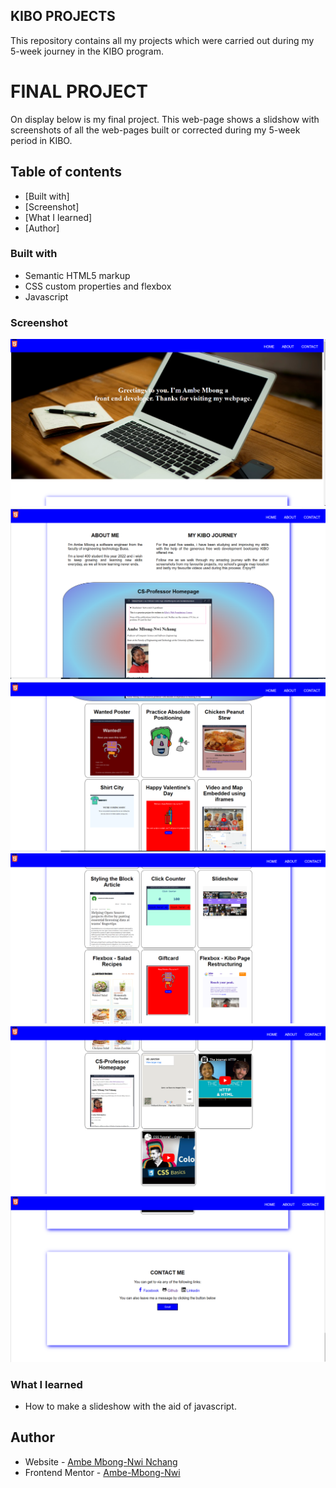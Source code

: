 ## KIBO PROJECTS 

This repository contains all my projects which were carried out during my 5-week journey in the KIBO program. 


# FINAL PROJECT
On display below is my final project. This web-page shows a slidshow with screenshots of all the web-pages built or corrected during my 5-week period in KIBO.

## Table of contents

  - [Built with]
  - [Screenshot]
  - [What I learned]
  - [Author]

### Built with

- Semantic HTML5 markup
- CSS custom properties and flexbox
- Javascript

### Screenshot

![](img/Screenshot%20(538).png)
![](img/Screenshot%20(539).png)
![](img/Screenshot%20(540).png)
![](img/Screenshot%20(541).png)
![](img/Screenshot%20(542).png)
![](img/Screenshot%20(543).png)



### What I learned

- How to make a slideshow with the aid of javascript.

## Author

- Website - [Ambe Mbong-Nwi Nchang](https://github.com/Ambe-Mbong-Nwi/Front-end_Web_Designs)
- Frontend Mentor - [Ambe-Mbong-Nwi](https://www.frontendmentor.io/profile/Ambe-Mbong-Nwi)
